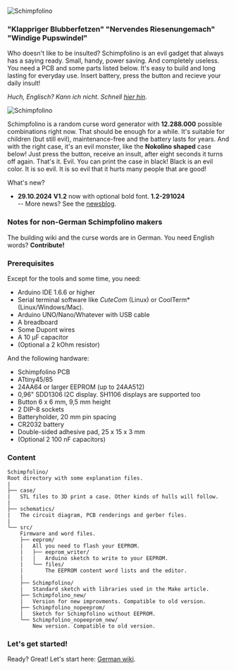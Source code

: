 ![Schimpfolino](http://www.nikolairadke.de/schimpfolino/schimpfolino_back.jpg)

  
### "Klappriger Blubberfetzen" "Nervendes Riesenungemach" "Windige Pupswindel"  

    
Who doesn't like to be insulted? Schimpfolino is an evil gadget that always has a saying ready. Small, handy, power saving. And completely useless. You need a PCB and some parts listed below. It's easy to build and long lasting for everyday use. Insert battery, press the button and recieve your daily insult!        

*Huch, Englisch? Kann ich nicht. Schnell [hier hin](https://github.com/NikolaiRadke/Schimpfolino/wiki)*.  

![Schimpfolino](https://www.nikolairadke.de/schimpfolino/schimpfolino_case.png)
  
Schimpfolino is a random curse word generator with **12.288.000** possible combinations right now. That should be enough for a while. It's suitable for children (but still evil), maintenance-free and the battery lasts for years. And with the right case, it's an evil monster, like the **Nokolino shaped** case below! Just press the button, receive an insult, after eight seconds it turns off again. That's it. Evil. You can print the case in black! Black is an evil color. It is so evil. It is so evil that it hurts many people that are good!

What's new?  
* **29.10.2024** **V1.2** now with optional bold font. **1.2-291024**  
  -- More news? See the [newsblog](https://github.com/NikolaiRadke/Schimpfolino/tree/main/NEWS.md).   
  

### Notes for non-German Schimpfolino makers  
  
The building wiki and the curse words are in German. You need English words? **Contribute!**  

### Prerequisites

Except for the tools and some time, you need:
* Arduino IDE 1.6.6 or higher
* Serial terminal software like *CuteCom* (Linux) or CoolTerm* (Linux/Windows/Mac).  
* Arduino UNO/Nano/Whatever with USB cable
* A breadboard
* Some Dupont wires
* A 10 µF capacitor
* (Optional a 2 kOhm resistor)  
  
And the following hardware:
* Schimpfolino PCB 
* ATtiny45/85
* 24AA64 or larger EEPROM (up to 24AA512)
* 0,96" SDD1306 I2C display. SH1106 displays are supported too
* Button 6 x 6 mm, 9,5 mm height
* 2 DIP-8 sockets
* Batteryholder, 20 mm pin spacing
* CR2032 battery
* Double-sided adhesive pad, 25 x 15 x 3 mm
* (Optional 2 100 nF capacitors)  
  
### Content

```
Schimpfolino/
Root directory with some explanation files.  
|
├── case/
|   STL files to 3D print a case. Other kinds of hulls will follow.
|
├── schematics/
|   The circuit diagram, PCB renderings and gerber files.
|
└── src/
    Firmware and word files.
    ├── eeprom/
    |   All you need to flash your EEPROM.
    |   ├── eeprom_writer/
    |   |   Arduino sketch to write to your EEPROM.
    |   └── files/
    |       The EEPROM content word lists and the editor.
    |
    ├── Schimpfolino/
    |   Standard sketch with libraries used in the Make article.
    ├── Schimpfolino_new/
    |   Version for new improvments. Compatible to old version.
    ├── Schimpfolino_nopeeprom/
    |   Sketch for Schimpfolino without EEPROM.
    └── Schimpfolino_nopeeprom_new/
        New version. Compatible to old version.
```

### Let's get started!

Ready? Great! Let's start here: [German wiki](https://github.com/NikolaiRadke/Schimpfolino/wiki).  

